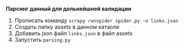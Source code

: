 
**Парсинг данный для дольнейшней валидации**
1. Прописать команду 
`scrapy runspider spider.py -o links.json`
2. Создать папку assets в данном катаоле
3. Добавить json файл `links.json` в файл assets
4. Запустить `parsing.py`


